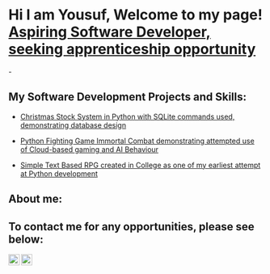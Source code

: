 <h1>Hi I am Yousuf, Welcome to my page!<br/><a href="https://github.com/YDeen03">Aspiring Software Developer, seeking apprenticeship opportunity</a></h1>

-<h2>My Software Development Projects and Skills:</h2>

  - [Christmas Stock System in Python with SQLite commands used, demonstrating database design](https://github.com/YDeen03/Christmas_Shop_system)
    
  - [Python Fighting Game Immortal Combat demonstrating attempted use of Cloud-based gaming and AI Behaviour](https://github.com/YDeen03/ImmortalCombat)
  
  - [Simple Text Based RPG created in College as one of my earliest attempt at Python development](https://github.com/YDeen03/FirstProject_The_Horror_Within)
  
<h2>About me:</h2>





<h2> To contact me for any opportunities, please see below:</h2>

[<img align="left" alt="Yousuf Deen | Yahoo" width="22px" src="https://cdn.jsdelivr.net/npm/simple-icons@v3/icons/yahoo.svg" />][Yahoo]
[<img align="left" alt="Yousuf Deen | Mobile" width="22px" src="https://cdn.jsdelivr.net/npm/simple-icons@v3/icons/android.svg" />][Mobile]

[Yahoo]: fakher464@yahoo.com
[Mobile]: 07305766509
